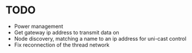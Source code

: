 # TODO

- Power management
- Get gateway ip address to transmit data on
- Node discovery, matching a name to an ip address for uni-cast control
- Fix reconnection of the thread network
